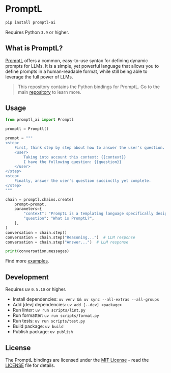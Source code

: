 # PromptL

```sh
pip install promptl-ai
```

Requires Python `3.9` or higher.

## What is PromptL?

[PromptL](https://promptl.ai/) offers a common, easy-to-use syntax for defining dynamic prompts for LLMs. It is a simple, yet powerful language that allows you to define prompts in a human-readable format, while still being able to leverage the full power of LLMs.

> This repository contains the Python bindings for PromptL. Go to the main [repository](https://github.com/latitude-dev/promptl) to learn more.

## Usage

```python
from promptl_ai import Promptl

promptl = Promptl()

prompt = """
<step>
    First, think step by step about how to answer the user's question.
    <user>
        Taking into account this context: {{context}}
        I have the following question: {{question}}
    </user>
</step>
<step>
    Finally, answer the user's question succinctly yet complete.
</step>
"""

chain = promptl.chains.create(
    prompt=prompt,
    parameters={
        "context": "PromptL is a templating language specifically designed for LLM prompting.",
        "question": "What is PromptL?",
    },
)
conversation = chain.step()
conversation = chain.step("Reasoning...")  # LLM response
conversation = chain.step("Answer...")  # LLM response

print(conversation.messages)
```

Find more [examples](examples).

## Development

Requires uv `0.5.10` or higher.

- Install dependencies: `uv venv && uv sync --all-extras --all-groups`
- Add [dev] dependencies: `uv add [--dev] <package>`
- Run linter: `uv run scripts/lint.py`
- Run formatter: `uv run scripts/format.py`
- Run tests: `uv run scripts/test.py`
- Build package: `uv build`
- Publish package: `uv publish`

## License

The PromptL bindings are licensed under the [MIT License](https://opensource.org/licenses/MIT) - read the [LICENSE](LICENSE) file for details.
